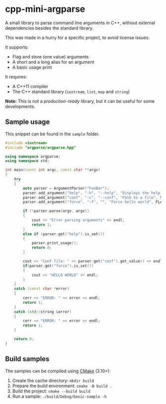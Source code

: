 # cpp-mini-argparse

A small library to parse command line arguments in C++, without external
dependencies besides the standard library.

This was made in a hurry for a specific project, to avoid license issues.

It supports:
* Flag and store (one value) arguments
* A short and a long alias for an argument
* A basic usage print

It requires:
* A C++11 compiler
* The C++ standard library (`iostream`, `list`, `map` and `string`)

**Note:** This is not a *production-ready* library, but it can be useful for
some developments.


## Sample usage

This snippet can be found in the `sample` folder.

```cpp
#include <iostream>
#include "argparse/argparse.hpp"

using namespace argparse;
using namespace std;

int main(const int argc, const char **argv)
{
    try
    {
        auto parser = ArgumentParser("FooBar");
        parser.add_argument("help", "-h", "--help", "Displays the help message");
        parser.add_argument("conf", "-c", "--conf", "Path to a file", STORE);
        parser.add_argument("force", "-f", "", "Force hello world", FLAG);

        if (!parser.parse(argv, argc))
        {
            cout << "Error parsing arguments" << endl;
            return 1;
        }
        else if (parser.get("help").is_set())
        {
            parser.print_usage();
            return 0;
        }

        cout << "Conf file: " << parser.get("conf").get_value() << endl;
        if(parser.get("force").is_set())
        {
            cout << "HELLO WORLD" << endl;
        }
    }
    catch (const char *error)
    {
        cerr << "ERROR: " << error << endl;
        return 1;
    }
    catch (std::string &error)
    {
        cerr << "ERROR: " << error << endl;
        return 1;
    }

    return 0;
}
```

## Build samples

The samples can be compiled using [CMake](https://cmake.org/) (3.10+):

1. Create the cache directory: `mkdir build`
1. Prepare the build environment: `cmake -B build .`
1. Build the project: `cmake --build build`
1. Run a sample: `./build/Debug/basic-sample -h`
